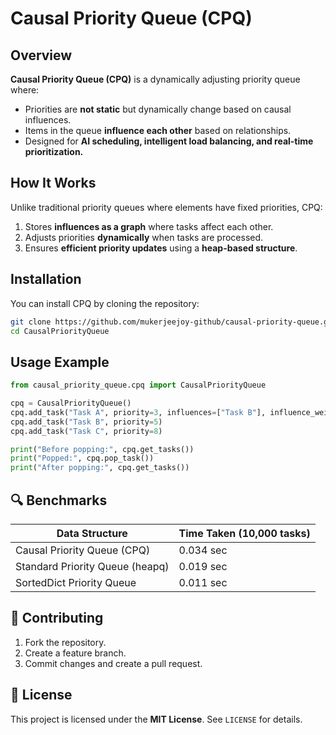 # Causal Priority Queue (CPQ)

## Overview
**Causal Priority Queue (CPQ)** is a dynamically adjusting priority queue where:
- Priorities are **not static** but dynamically change based on causal influences.
- Items in the queue **influence each other** based on relationships.
- Designed for **AI scheduling, intelligent load balancing, and real-time prioritization.**

## How It Works
Unlike traditional priority queues where elements have fixed priorities, CPQ:
1. Stores **influences as a graph** where tasks affect each other.
2. Adjusts priorities **dynamically** when tasks are processed.
3. Ensures **efficient priority updates** using a **heap-based structure**.

## Installation
You can install CPQ by cloning the repository:

```bash
git clone https://github.com/mukerjeejoy-github/causal-priority-queue.git
cd CausalPriorityQueue
```

## Usage Example
```python
from causal_priority_queue.cpq import CausalPriorityQueue

cpq = CausalPriorityQueue()
cpq.add_task("Task A", priority=3, influences=["Task B"], influence_weight=2)
cpq.add_task("Task B", priority=5)
cpq.add_task("Task C", priority=8)

print("Before popping:", cpq.get_tasks())
print("Popped:", cpq.pop_task())
print("After popping:", cpq.get_tasks())
```

## 🔍 Benchmarks
| Data Structure                  | Time Taken (10,000 tasks) |
| ------------------------------- | ------------------------- |
| Causal Priority Queue (CPQ)     | 0.034 sec                 |
| Standard Priority Queue (heapq) | 0.019 sec                 |
| SortedDict Priority Queue       | 0.011 sec                 |

## 🤝 Contributing
1. Fork the repository.
2. Create a feature branch.
3. Commit changes and create a pull request.

## 📜 License
This project is licensed under the **MIT License**. See `LICENSE` for details.

